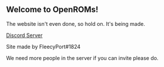<link rel="shortcut icon" type="image/x-icon" href="favicon.ico">
<link rel="apple-touch-icon" sizes="180x180" href="/apple-touch-icon.png">
<link rel="icon" type="image/png" sizes="32x32" href="/favicon-32x32.png">
<link rel="icon" type="image/png" sizes="16x16" href="/favicon-16x16.png">
<link rel="manifest" href="/site.webmanifest">
<link rel="mask-icon" href="/safari-pinned-tab.svg" color="#5bbad5">
<meta name="msapplication-TileColor" content="#00aba9">
<meta name="theme-color" content="#ffffff">

## Welcome to OpenROMs!

The website isn't even done, so hold on. It's being made.

[Discord Server](https://discord.gg/PCQRkZb)

Site made by FleecyPort#1824
 
We need more people in the server if you can invite please do.
